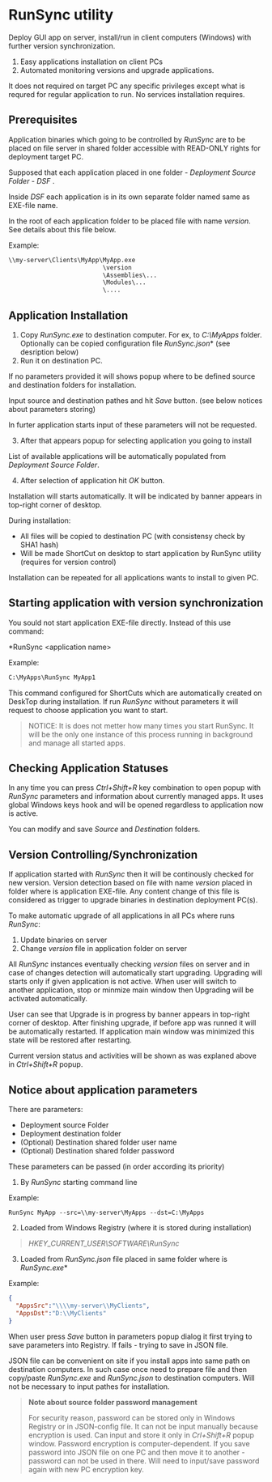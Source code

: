  **RunSync** utility
=========================

Deploy GUI app on server, install/run in client computers (Windows) with further version synchronization. 

1. Easy applications installation on client PCs
2. Automated monitoring versions and upgrade applications.

It does not required on target PC any specific privileges except what is requred for regular application to run.
No services installation requires.  


## Prerequisites 


Application binaries which going to be controlled by *RunSync* are to be placed on file server in shared folder accessible with READ-ONLY rights for deployment target PC.

Supposed that each application placed in one folder - *Deployment Source Folder - DSF* . 

Inside *DSF* each application is in its own separate folder named same as EXE-file name.

In the root of each application folder to be placed file with name *version*. See details about this file below.  


Example:

```bat
\\my-server\Clients\MyApp\MyApp.exe
                          \version   
                          \Assemblies\...
                          \Modules\...
                          \....  

```

## Application Installation


1. Copy *RunSync.exe* to destination computer. For ex, to *C:\MyApps* folder. Optionally can be copied configuration file *RunSync.json** (see desription below)
2. Run it on destination PC. 
 
If no parameters provided it will shows popup where to be defined source and destination folders for installation.

Input source and destination pathes and hit *Save* button.
(see below notices about parameters storing)

In furter application starts input of  these parameters will not be requested.

3. After that appears popup for selecting application you going to install

List of available applications will be automatically populated from *Deployment Source Folder*.

4. After selection of application hit *OK* button.

Installation will starts automatically. It will be indicated by banner appears in top-right corner of desktop.
  
During installation:

- All files will be copied to destination PC (with consistensy check by SHA1 hash)
- Will be made ShortCut on desktop to start application by RunSync utility (requires for version control)

Installation can be repeated for all applications wants to install to given PC.

## Starting application with version synchronization

You sould not start application EXE-file directly. Instead of this use command:

*RunSync \<application name\>   

Example:

```bat
C:\MyApps\RunSync MyApp1
```  

This command configured for ShortCuts which are automatically created on DeskTop during installation.
If run *RunSync* without parameters it will request to choose application you want to start.

> NOTICE: It is does not metter how many times you start RunSync. It will be the only one instance of this process
> running in background and manage all started apps.  

## Checking Application Statuses

In any time you can press *Ctrl+Shift+R* key combination to open popup with *RunSync* parameters and information about currently managed apps.
It uses global Windows keys hook and will be opened regardless to application now is active.

You can modify and save *Source* and *Destination* folders.

## Version Controlling/Synchronization

If application started with *RunSync* then it will be continously checked for new version.
Version detection based on file with name *version* placed in folder where is application EXE-file.
Any content change of this file is considered as trigger to upgrade binaries in destination deployment PC(s).

To make automatic upgrade of all applications in all PCs where runs *RunSync*:

1. Update binaries on server
2. Change *version* file in application folder on server

All *RunSync* instances eventually checking *version* files on server and in case of changes detection will automatically start upgrading.
Upgrading will starts only if given application is not active.
When  user will switch to another application, stop or minmize main window then Upgrading will be activated automatically.

User can see that Upgrade is in progress by banner appears in top-right corner of desktop.
After finishing upgrade, if before app was runned it will be automatically restarted.
If application main window was minimized this state will be restored after restarting.

Current version status and activities will be shown as was explaned above in *Ctrl+Shift+R* popup. 

## Notice about application parameters
 
 There are parameters: 
  - Deployment source Folder
  - Deployment destination folder
  - (Optional) Destination shared folder user name
  - (Optional) Destination shared folder password
  
 These parameters can be passed (in order according its priority)
 1. By *RunSync* starting command line

Example:
 ```
RunSync MyApp --src=\\my-server\MyApps --dst=C:\MyApps 
```

 2. Loaded from Windows Registry (where it is stored during installation)

> *HKEY_CURRENT_USER\SOFTWARE\RunSync*

 3. Loaded from *RunSync.json* file placed in same folder where is *RunSync.exe**  
 
Example:
```json
{
  "AppsSrc":"\\\\my-server\\MyClients",
  "AppsDst":"D:\\MyClients"
}
```
When user press *Save* button in parameters popup dialog it first trying to save
parameters into Registry. If fails - trying to save in JSON file.

JSON file can be convenient on site if you install apps into same path on destination computers.
In such case once need to prepare file and then copy/paste *RunSync.exe*  and *RunSync.json* 
to destination computers. Will not be necessary to input pathes for installation.

> **Note about source folder password management**
> 
> For security reason, password can be stored only in Windows Registry or in JSON-config file.
> It can not be input manually because encryption is used. 
> Can input and store it only in *Crl+Shift+R* popup window. Password encryption is computer-dependent.
> If you save password into JSON file on one PC and then move it to another - password can not be used in there.
> Will need to input/save password again with new PC encryption key. 


 




